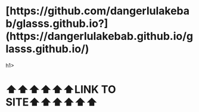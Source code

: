 <h1>[https://github.com/dangerlulakebab/glasss.github.io?](https://dangerlulakebab.github.io/glasss.github.io/)</h1>h1>
<h1>⬆️⬆️⬆️⬆️⬆️⬆️LINK TO SITE⬆️⬆️⬆️⬆️⬆️⬆️</h1>
